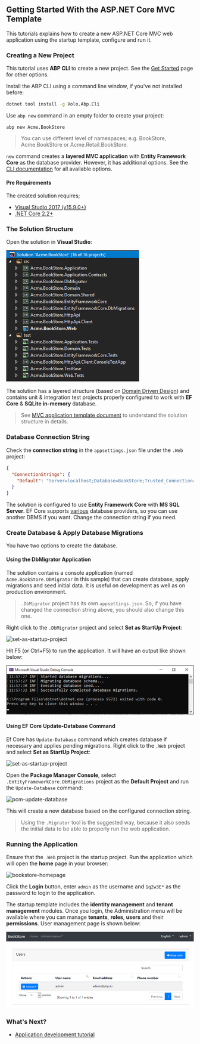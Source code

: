 ## Getting Started With the ASP.NET Core MVC Template

This tutorials explains how to create a new ASP.NET Core MVC web application using the startup template, configure and run it.

### Creating a New Project

This tutorial uses **ABP CLI** to create a new project. See the [Get Started](https://abp.io/get-started) page for other options.

Install the ABP CLI using a command line window, if you've not installed before:

````bash
dotnet tool install -g Volo.Abp.Cli
````

Use `abp new` command in an empty folder to create your project:

````
abp new Acme.BookStore
````

> You can use different level of namespaces; e.g. BookStore, Acme.BookStore or Acme.Retail.BookStore.

`new` command creates a **layered MVC application** with **Entity Framework Core** as the database provider. However, it has additional options. See the [CLI documentation](CLI.md) for all available options.

#### Pre Requirements

The created solution requires;

* [Visual Studio 2017 (v15.9.0+)](https://visualstudio.microsoft.com/tr/downloads/)
* [.NET Core 2.2+](https://www.microsoft.com/net/download/dotnet-core/)

### The Solution Structure

Open the solution in **Visual Studio**:

![bookstore-visual-studio-solution](images/bookstore-visual-studio-solution-v3.png)

The solution has a layered structure (based on [Domain Driven Design](Domain-Driven-Design.md)) and contains unit & integration test projects properly configured to work with **EF Core** & **SQLite in-memory** database.

> See [MVC application template document](Startup-Templates/Mvc.md) to understand the solution structure in details.

### Database Connection String

Check the **connection string** in the `appsettings.json` file under the `.Web` project:

````json
{
  "ConnectionStrings": {
    "Default": "Server=localhost;Database=BookStore;Trusted_Connection=True"
  }
}
````

The solution is configured to use **Entity Framework Core** with **MS SQL Server**. EF Core supports [various](https://docs.microsoft.com/en-us/ef/core/providers/) database providers, so you can use another DBMS if you want. Change the connection string if you need.

### Create Database & Apply Database Migrations

You have two options to create the database.

#### Using the DbMigrator Application

The solution contains a console application (named `Acme.BookStore.DbMigrator` in this sample) that can create database, apply migrations and seed initial data. It is useful on development as well as on production environment.

> `.DbMigrator` project has its own `appsettings.json`. So, if you have changed the connection string above, you should also change this one.

Right click to the `.DbMigrator` project and select **Set as StartUp Project**:

![set-as-startup-project](images/set-as-startup-project.png)

Hit F5 (or Ctrl+F5) to run the application. It will have an output like shown below:

![set-as-startup-project](images/db-migrator-app.png)

#### Using EF Core Update-Database Command

Ef Core has `Update-Database` command which creates database if necessary and applies pending migrations. Right click to the `.Web` project and select **Set as StartUp Project**:

![set-as-startup-project](images/set-as-startup-project.png)

Open the **Package Manager Console**, select `.EntityFrameworkCore.DbMigrations` project as the **Default Project** and run the `Update-Database` command:

![pcm-update-database](images/pcm-update-database-v2.png)

This will create a new database based on the configured connection string.

> Using the `.Migrator` tool is the suggested way, because it also seeds the initial data to be able to properly run the web application.

### Running the Application

Ensure that the `.Web` project is the startup project. Run the application which will open the **home** page in your browser:

![bookstore-homepage](images/bookstore-homepage.png)

Click the **Login** button, enter `admin` as the username and `1q2w3E*` as the password to login to the application.

The startup template includes the **identity management** and **tenant management** modules. Once you login, the Administration menu will be available where you can manage **tenants**, **roles**, **users** and their **permissions**. User management page is shown below:

![bookstore-user-management](images/bookstore-user-management-v2.png)

### What's Next?

* [Application development tutorial](Tutorials/AspNetCore-Mvc/Part-I.md)
